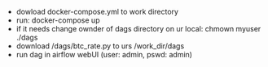 - dowload docker-compose.yml to work directory
- run: docker-compose up
- if it needs change ownder of dags directory on ur local: chmown myuser ./dags
- download /dags/btc_rate.py to urs /work_dir/dags
- run dag in airflow webUI (user: admin, pswd: admin)
